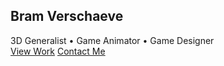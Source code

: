 <!DOCTYPE html>
<html lang="en">
<head>
    <meta charset="UTF-8">
    <meta name="viewport" content="width=device-width, initial-scale=1.0">
    <title>3D Artist & Game Animator Portfolio</title>
    <script src="https://cdn.tailwindcss.com"></script>
    <link href="https://unpkg.com/aos@2.3.1/dist/aos.css" rel="stylesheet">
    <script src="https://unpkg.com/aos@2.3.1/dist/aos.js"></script>
    <script src="https://cdn.jsdelivr.net/npm/feather-icons/dist/feather.min.js"></script>
    <script src="https://unpkg.com/feather-icons"></script>
    <script src="https://cdn.jsdelivr.net/npm/vanta@latest/dist/vanta.globe.min.js"></script>
    <style>
        .hero-section {
            height: 100vh;
            position: relative;
            overflow: hidden;
        }
        .portfolio-item {
            transition: all 0.3s ease;
        }
        .portfolio-item:hover {
            transform: translateY(-10px);
            box-shadow: 0 20px 25px -5px rgba(0, 0, 0, 0.1), 0 10px 10px -5px rgba(0, 0, 0, 0.04);
        }
        .skill-bar {
            height: 6px;
            border-radius: 3px;
        }
        .nav-link {
            position: relative;
        }
        .nav-link:after {
            content: '';
            position: absolute;
            width: 0;
            height: 2px;
            bottom: 0;
            left: 0;
            background-color: #3b82f6;
            transition: width 0.3s ease;
        }
        .nav-link:hover:after {
            width: 100%;
        }
    </style>
</head>
<body class="bg-gray-900 text-white">
    <!-- Hero Section with Vanta.js Background -->
    <section id="hero" class="hero-section flex items-center justify-center">
        <div id="vanta-bg" class="absolute inset-0"></div>
        <div class="relative z-10 text-center px-4">
            <h1 class="text-5xl md:text-7xl font-bold mb-4" data-aos="fade-down">Bram Verschaeve</h1>
            <div class="text-xl md:text-2xl mb-8" data-aos="fade-up" data-aos-delay="100">
                <span class="text-blue-400">3D Generalist</span> • 
                <span class="text-purple-400">Game Animator</span> • 
                <span class="text-green-400">Game Designer</span>
            </div>
            <div class="flex justify-center space-x-4" data-aos="fade-up" data-aos-delay="200">
                <a href="#work" class="px-6 py-3 bg-blue-600 hover:bg-blue-700 rounded-full font-medium transition">View Work</a>
                <a href="#contact" class="px-6 py-3 bg-transparent border-2 border-white hover:bg-white hover:text-gray-900 rounded-full font-medium transition">Contact Me</a>
            </div>
        </div>
    </section>

    <!-- Navigation -->
    <nav class="sticky top-0 bg-gray-900 bg-opacity-90 backdrop-filter backdrop-blur-lg z-50 shadow-lg">
        <div class="container mx-auto px-6 py-4">
            <div class="flex justify-between items-center">
                <div class="text-2xl font-bold">JC</div>
                <div class="hidden md:flex space-x-8">
                    <a href="#work" class="nav-link">Work</a>
                    <a href="#about" class="nav-link">About</a>
                    <a href="#skills" class="nav-link">Skills</a>
                    <a href="#contact" class="nav-link">Contact</a>
                </div>
                <button class="md:hidden focus:outline-none">
                    <i data-feather="menu"></i>
                </button>
            </div>
        </div>
    </nav>

    <!-- Work Section -->
    <section id="work" class="py-20 bg-gray-800">
        <div class="container mx-auto px-6">
            <h2 class="text-4xl font-bold mb-16 text-center" data-aos="fade-up">Featured Projects</h2>
            
            <div class="grid grid-cols-1 md:grid-cols-2 lg:grid-cols-3 gap-8">
                <!-- Project 1 -->
                <div class="portfolio-item bg-gray-700 rounded-xl overflow-hidden" data-aos="fade-up">
                    <div class="h-64 bg-gradient-to-r from-blue-500 to-purple-600 flex items-center justify-center">
                        <i data-feather="box" class="w-20 h-20"></i>
                    </div>
                    <div class="p-6">
                        <h3 class="text-2xl font-bold mb-2">Character Design</h3>
                        <p class="text-gray-300 mb-4">High-poly 3D character with detailed textures and rigging for game animation.</p>
                        <div class="flex space-x-2">
                            <span class="px-3 py-1 bg-gray-600 rounded-full text-sm">Blender</span>
                            <span class="px-3 py-1 bg-gray-600 rounded-full text-sm">ZBrush</span>
                            <span class="px-3 py-1 bg-gray-600 rounded-full text-sm">Substance</span>
                        </div>
                    </div>
                </div>
                
                <!-- Project 2 -->
                <div class="portfolio-item bg-gray-700 rounded-xl overflow-hidden" data-aos="fade-up" data-aos-delay="100">
                    <div class="h-64 bg-gradient-to-r from-purple-500 to-pink-600 flex items-center justify-center">
                        <i data-feather="film" class="w-20 h-20"></i>
                    </div>
                    <div class="p-6">
                        <h3 class="text-2xl font-bold mb-2">Game Animation</h3>
                        <p class="text-gray-300 mb-4">Fluid combat animations for an action RPG game with motion capture integration.</p>
                        <div class="flex space-x-2">
                            <span class="px-3 py-1 bg-gray-600 rounded-full text-sm">Maya</span>
                            <span class="px-3 py-1 bg-gray-600 rounded-full text-sm">MotionBuilder</span>
                            <span class="px-3 py-1 bg-gray-600 rounded-full text-sm">Unity</span>
                        </div>
                    </div>
                </div>
                
                <!-- Project 3 -->
                <div class="portfolio-item bg-gray-700 rounded-xl overflow-hidden" data-aos="fade-up" data-aos-delay="200">
                    <div class="h-64 bg-gradient-to-r from-green-500 to-teal-600 flex items-center justify-center">
                        <i data-feather="layout" class="w-20 h-20"></i>
                    </div>
                    <div class="p-6">
                        <h3 class="text-2xl font-bold mb-2">Environment Art</h3>
                        <p class="text-gray-300 mb-4">Modular sci-fi environment with dynamic lighting and particle effects.</p>
                        <div class="flex space-x-2">
                            <span class="px-3 py-1 bg-gray-600 rounded-full text-sm">Unreal Engine</span>
                            <span class="px-3 py-1 bg-gray-600 rounded-full text-sm">Substance</span>
                            <span class="px-3 py-1 bg-gray-600 rounded-full text-sm">Quixel</span>
                        </div>
                    </div>
                </div>
            </div>
            
            <div class="text-center mt-12" data-aos="fade-up">
                <a href="#" class="inline-flex items-center px-6 py-3 border-2 border-white rounded-full font-medium hover:bg-white hover:text-gray-900 transition">
                    View All Projects
                    <i data-feather="arrow-right" class="ml-2"></i>
                </a>
            </div>
        </div>
    </section>

    <!-- About Section -->
    <section id="about" class="py-20 bg-gray-900">
        <div class="container mx-auto px-6">
            <div class="flex flex-col lg:flex-row items-center">
                <div class="lg:w-1/2 mb-12 lg:mb-0" data-aos="fade-right">
                    <div class="relative">
                        <div class="w-64 h-64 bg-blue-500 rounded-full mx-auto lg:mx-0"></div>
                        <div class="absolute -bottom-4 -right-4 bg-purple-500 w-32 h-32 rounded-full"></div>
                    </div>
                </div>
                <div class="lg:w-1/2 lg:pl-12" data-aos="fade-left">
                    <h2 class="text-4xl font-bold mb-6">About Me</h2>
                    <p class="text-gray-300 mb-6">
                        I'm a passionate 3D artist and game animator with over 5 years of experience creating immersive digital experiences. 
                        My journey began with traditional art and evolved into mastering 3D modeling, animation, and game design.
                    </p>
                    <p class="text-gray-300 mb-8">
                        I specialize in bringing characters and worlds to life through meticulous attention to detail and 
                        a deep understanding of movement and storytelling in interactive media.
                    </p>
                    <div class="flex space-x-4">
                        <a href="#" class="w-10 h-10 bg-gray-700 hover:bg-blue-600 rounded-full flex items-center justify-center transition">
                            <i data-feather="linkedin"></i>
                        </a>
                        <a href="#" class="w-10 h-10 bg-gray-700 hover:bg-purple-600 rounded-full flex items-center justify-center transition">
                            <i data-feather="instagram"></i>
                        </a>
                        <a href="#" class="w-10 h-10 bg-gray-700 hover:bg-gray-600 rounded-full flex items-center justify-center transition">
                            <i data-feather="github"></i>
                        </a>
                        <a href="#" class="w-10 h-10 bg-gray-700 hover:bg-blue-400 rounded-full flex items-center justify-center transition">
                            <i data-feather="twitter"></i>
                        </a>
                    </div>
                </div>
            </div>
        </div>
    </section>

    <!-- Skills Section -->
    <section id="skills" class="py-20 bg-gray-800">
        <div class="container mx-auto px-6">
            <h2 class="text-4xl font-bold mb-16 text-center" data-aos="fade-up">My Skills</h2>
            
            <div class="grid grid-cols-1 md:grid-cols-2 gap-12">
                <div data-aos="fade-right">
                    <h3 class="text-2xl font-bold mb-6">3D Art</h3>
                    <div class="space-y-6">
                        <div>
                            <div class="flex justify-between mb-1">
                                <span>Modeling</span>
                                <span>95%</span>
                            </div>
                            <div class="w-full bg-gray-700 rounded-full h-2">
                                <div class="skill-bar bg-blue-500 h-2 rounded-full" style="width: 95%"></div>
                            </div>
                        </div>
                        <div>
                            <div class="flex justify-between mb-1">
                                <span>Texturing</span>
                                <span>90%</span>
                            </div>
                            <div class="w-full bg-gray-700 rounded-full h-2">
                                <div class="skill-bar bg-purple-500 h-2 rounded-full" style="width: 90%"></div>
                            </div>
                        </div>
                        <div>
                            <div class="flex justify-between mb-1">
                                <span>Lighting</span>
                                <span>85%</span>
                            </div>
                            <div class="w-full bg-gray-700 rounded-full h-2">
                                <div class="skill-bar bg-green-500 h-2 rounded-full" style="width: 85%"></div>
                            </div>
                        </div>
                    </div>
                </div>
                
                <div data-aos="fade-left">
                    <h3 class="text-2xl font-bold mb-6">Animation & Design</h3>
                    <div class="space-y-6">
                        <div>
                            <div class="flex justify-between mb-1">
                                <span>Character Animation</span>
                                <span>92%</span>
                            </div>
                            <div class="w-full bg-gray-700 rounded-full h-2">
                                <div class="skill-bar bg-yellow-500 h-2 rounded-full" style="width: 92%"></div>
                            </div>
                        </div>
                        <div>
                            <div class="flex justify-between mb-1">
                                <span>Game Design</span>
                                <span>88%</span>
                            </div>
                            <div class="w-full bg-gray-700 rounded-full h-2">
                                <div class="skill-bar bg-red-500 h-2 rounded-full" style="width: 88%"></div>
                            </div>
                        </div>
                        <div>
                            <div class="flex justify-between mb-1">
                                <span>UI/UX Design</span>
                                <span>80%</span>
                            </div>
                            <div class="w-full bg-gray-700 rounded-full h-2">
                                <div class="skill-bar bg-pink-500 h-2 rounded-full" style="width: 80%"></div>
                            </div>
                        </div>
                    </div>
                </div>
            </div>
            
            <div class="mt-16 grid grid-cols-2 md:grid-cols-4 lg:grid-cols-6 gap-4" data-aos="fade-up">
                <div class="bg-gray-700 p-4 rounded-lg flex flex-col items-center">
                    <i data-feather="box" class="w-8 h-8 mb-2 text-blue-400"></i>
                    <span>Blender</span>
                </div>
                <div class="bg-gray-700 p-4 rounded-lg flex flex-col items-center">
                    <i data-feather="box" class="w-8 h-8 mb-2 text-purple-400"></i>
                    <span>Maya</span>
                </div>
                <div class="bg-gray-700 p-4 rounded-lg flex flex-col items-center">
                    <i data-feather="box" class="w-8 h-8 mb-2 text-green-400"></i>
                    <span>ZBrush</span>
                </div>
                <div class="bg-gray-700 p-4 rounded-lg flex flex-col items-center">
                    <i data-feather="box" class="w-8 h-8 mb-2 text-yellow-400"></i>
                    <span>Substance</span>
                </div>
                <div class="bg-gray-700 p-4 rounded-lg flex flex-col items-center">
                    <i data-feather="box" class="w-8 h-8 mb-2 text-red-400"></i>
                    <span>Unreal</span>
                </div>
                <div class="bg-gray-700 p-4 rounded-lg flex flex-col items-center">
                    <i data-feather="box" class="w-8 h-8 mb-2 text-blue-400"></i>
                    <span>Unity</span>
                </div>
            </div>
        </div>
    </section>

    <!-- Contact Section -->
    <section id="contact" class="py-20 bg-gray-900">
        <div class="container mx-auto px-6">
            <h2 class="text-4xl font-bold mb-16 text-center" data-aos="fade-up">Get In Touch</h2>
            
            <div class="flex flex-col lg:flex-row">
                <div class="lg:w-1/2 mb-12 lg:mb-0" data-aos="fade-right">
                    <h3 class="text-2xl font-bold mb-6">Contact Information</h3>
                    <div class="space-y-6">
                        <div class="flex items-start">
                            <i data-feather="mail" class="w-6 h-6 mr-4 text-blue-400"></i>
                            <div>
                                <h4 class="font-medium">Email</h4>
                                <p class="text-gray-400">contact@jasoncarter3d.com</p>
                            </div>
                        </div>
                        <div class="flex items-start">
                            <i data-feather="phone" class="w-6 h-6 mr-4 text-purple-400"></i>
                            <div>
                                <h4 class="font-medium">Phone</h4>
                                <p class="text-gray-400">+1 (555) 123-4567</p>
                            </div>
                        </div>
                        <div class="flex items-start">
                            <i data-feather="map-pin" class="w-6 h-6 mr-4 text-green-400"></i>
                            <div>
                                <h4 class="font-medium">Location</h4>
                                <p class="text-gray-400">Los Angeles, California</p>
                            </div>
                        </div>
                    </div>
                    
                    <div class="mt-12">
                        <h3 class="text-2xl font-bold mb-6">Follow Me</h3>
                        <div class="flex space-x-4">
                            <a href="#" class="w-12 h-12 bg-gray-800 hover:bg-blue-600 rounded-full flex items-center justify-center transition">
                                <i data-feather="linkedin"></i>
                            </a>
                            <a href="#" class="w-12 h-12 bg-gray-800 hover:bg-purple-600 rounded-full flex items-center justify-center transition">
                                <i data-feather="instagram"></i>
                            </a>
                            <a href="#" class="w-12 h-12 bg-gray-800 hover:bg-gray-700 rounded-full flex items-center justify-center transition">
                                <i data-feather="github"></i>
                            </a>
                            <a href="#" class="w-12 h-12 bg-gray-800 hover:bg-blue-400 rounded-full flex items-center justify-center transition">
                                <i data-feather="twitter"></i>
                            </a>
                            <a href="#" class="w-12 h-12 bg-gray-800 hover:bg-red-500 rounded-full flex items-center justify-center transition">
                                <i data-feather="youtube"></i>
                            </a>
                        </div>
                    </div>
                </div>
                
                <div class="lg:w-1/2 lg:pl-12" data-aos="fade-left">
                    <form class="space-y-6">
                        <div>
                            <label for="name" class="block mb-2 font-medium">Name</label>
                            <input type="text" id="name" class="w-full px-4 py-3 bg-gray-800 border border-gray-700 rounded-lg focus:outline-none focus:ring-2 focus:ring-blue-500">
                        </div>
                        <div>
                            <label for="email" class="block mb-2 font-medium">Email</label>
                            <input type="email" id="email" class="w-full px-4 py-3 bg-gray-800 border border-gray-700 rounded-lg focus:outline-none focus:ring-2 focus:ring-blue-500">
                        </div>
                        <div>
                            <label for="subject" class="block mb-2 font-medium">Subject</label>
                            <input type="text" id="subject" class="w-full px-4 py-3 bg-gray-800 border border-gray-700 rounded-lg focus:outline-none focus:ring-2 focus:ring-blue-500">
                        </div>
                        <div>
                            <label for="message" class="block mb-2 font-medium">Message</label>
                            <textarea id="message" rows="5" class="w-full px-4 py-3 bg-gray-800 border border-gray-700 rounded-lg focus:outline-none focus:ring-2 focus:ring-blue-500"></textarea>
                        </div>
                        <button type="submit" class="w-full px-6 py-4 bg-blue-600 hover:bg-blue-700 rounded-lg font-medium transition">
                            Send Message
                        </button>
                    </form>
                </div>
            </div>
        </div>
    </section>

    <!-- Footer -->
    <footer class="py-12 bg-gray-950">
        <div class="container mx-auto px-6">
            <div class="flex flex-col md:flex-row justify-between items-center">
                <div class="mb-6 md:mb-0">
                    <div class="text-2xl font-bold">JC</div>
                    <p class="text-gray-400 mt-2">3D Artist • Game Animator • Designer</p>
                </div>
                <div class="flex space-x-6">
                    <a href="#work" class="text-gray-400 hover:text-white transition">Work</a>
                    <a href="#about" class="text-gray-400 hover:text-white transition">About</a>
                    <a href="#skills" class="text-gray-400 hover:text-white transition">Skills</a>
                    <a href="#contact" class="text-gray-400 hover:text-white transition">Contact</a>
                </div>
            </div>
            <div class="border-t border-gray-800 mt-12 pt-8 flex flex-col md:flex-row justify-between items-center">
                <p class="text-gray-500 mb-4 md:mb-0">© 2023 Jason Carter. All rights reserved.</p>
                <div class="flex space-x-4">
                    <a href="#" class="text-gray-500 hover:text-white transition">Privacy Policy</a>
                    <a href="#" class="text-gray-500 hover:text-white transition">Terms of Service</a>
                </div>
            </div>
        </div>
    </footer>

    <script>
        // Initialize Vanta.js background
        VANTA.GLOBE({
            el: "#vanta-bg",
            mouseControls: true,
            touchControls: true,
            gyroControls: false,
            minHeight: 200.00,
            minWidth: 200.00,
            scale: 1.00,
            scaleMobile: 1.00,
            color: 0x3b82f6,
            backgroundColor: 0x111827,
            size: 0.8
        });

        // Initialize AOS animations
        AOS.init({
            duration: 800,
            easing: 'ease-in-out',
            once: true
        });

        // Initialize Feather Icons
        feather.replace();
    </script>
</body>
</html>
